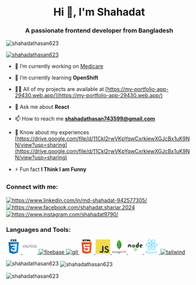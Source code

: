 <h1 align="center">Hi 👋, I'm Shahadat</h1>
<h3 align="center">A passionate frontend developer from Bangladesh</h3>

<p align="left"> <img src="https://komarev.com/ghpvc/?username=shahadathasan623&label=Profile%20views&color=0e75b6&style=flat" alt="shahadathasan623" /> </p>

<p align="left"> <a href="https://github.com/ryo-ma/github-profile-trophy"><img src="https://github-profile-trophy.vercel.app/?username=shahadathasan623" alt="shahadathasan623" /></a> </p>

- 🔭 I’m currently working on [Medicare](https://medicine-app-store.web.app/)

- 🌱 I’m currently learning **OpenShift**

- 👨‍💻 All of my projects are available at [https://my-portfolio-app-29430.web.app/](https://my-portfolio-app-29430.web.app/)

- 💬 Ask me about **React**

- 📫 How to reach me **shahadathasan743599@gmail.com**

- 📄 Know about my experiences [https://drive.google.com/file/d/11Ckl2rwVKpYqwCxrkiewXGJcBx1uK9NN/view?usp=sharing](https://drive.google.com/file/d/11Ckl2rwVKpYqwCxrkiewXGJcBx1uK9NN/view?usp=sharing)

- ⚡ Fun fact **I Think I am Funny**

<h3 align="left">Connect with me:</h3>
<p align="left">
<a href="https://linkedin.com/in/https://www.linkedin.com/in/md-shahadat-942577305/" target="blank"><img align="center" src="https://raw.githubusercontent.com/rahuldkjain/github-profile-readme-generator/master/src/images/icons/Social/linked-in-alt.svg" alt="https://www.linkedin.com/in/md-shahadat-942577305/" height="30" width="40" /></a>
<a href="https://fb.com/https://www.facebook.com/shahadat.shariar.2024" target="blank"><img align="center" src="https://raw.githubusercontent.com/rahuldkjain/github-profile-readme-generator/master/src/images/icons/Social/facebook.svg" alt="https://www.facebook.com/shahadat.shariar.2024" height="30" width="40" /></a>
<a href="https://instagram.com/https://www.instagram.com/shahadat9790/" target="blank"><img align="center" src="https://raw.githubusercontent.com/rahuldkjain/github-profile-readme-generator/master/src/images/icons/Social/instagram.svg" alt="https://www.instagram.com/shahadat9790/" height="30" width="40" /></a>
</p>

<h3 align="left">Languages and Tools:</h3>
<p align="left"> <a href="https://www.w3schools.com/css/" target="_blank" rel="noreferrer"> <img src="https://raw.githubusercontent.com/devicons/devicon/master/icons/css3/css3-original-wordmark.svg" alt="css3" width="40" height="40"/> </a> <a href="https://expressjs.com" target="_blank" rel="noreferrer"> <img src="https://raw.githubusercontent.com/devicons/devicon/master/icons/express/express-original-wordmark.svg" alt="express" width="40" height="40"/> </a> <a href="https://firebase.google.com/" target="_blank" rel="noreferrer"> <img src="https://www.vectorlogo.zone/logos/firebase/firebase-icon.svg" alt="firebase" width="40" height="40"/> </a> <a href="https://git-scm.com/" target="_blank" rel="noreferrer"> <img src="https://www.vectorlogo.zone/logos/git-scm/git-scm-icon.svg" alt="git" width="40" height="40"/> </a> <a href="https://www.w3.org/html/" target="_blank" rel="noreferrer"> <img src="https://raw.githubusercontent.com/devicons/devicon/master/icons/html5/html5-original-wordmark.svg" alt="html5" width="40" height="40"/> </a> <a href="https://developer.mozilla.org/en-US/docs/Web/JavaScript" target="_blank" rel="noreferrer"> <img src="https://raw.githubusercontent.com/devicons/devicon/master/icons/javascript/javascript-original.svg" alt="javascript" width="40" height="40"/> </a> <a href="https://www.mongodb.com/" target="_blank" rel="noreferrer"> <img src="https://raw.githubusercontent.com/devicons/devicon/master/icons/mongodb/mongodb-original-wordmark.svg" alt="mongodb" width="40" height="40"/> </a> <a href="https://nodejs.org" target="_blank" rel="noreferrer"> <img src="https://raw.githubusercontent.com/devicons/devicon/master/icons/nodejs/nodejs-original-wordmark.svg" alt="nodejs" width="40" height="40"/> </a> <a href="https://reactjs.org/" target="_blank" rel="noreferrer"> <img src="https://raw.githubusercontent.com/devicons/devicon/master/icons/react/react-original-wordmark.svg" alt="react" width="40" height="40"/> </a> <a href="https://tailwindcss.com/" target="_blank" rel="noreferrer"> <img src="https://www.vectorlogo.zone/logos/tailwindcss/tailwindcss-icon.svg" alt="tailwind" width="40" height="40"/> </a> </p>

<p><img align="left" src="https://github-readme-stats.vercel.app/api/top-langs?username=shahadathasan623&show_icons=true&locale=en&layout=compact" alt="shahadathasan623" /></p>

<p>&nbsp;<img align="center" src="https://github-readme-stats.vercel.app/api?username=shahadathasan623&show_icons=true&locale=en" alt="shahadathasan623" /></p>

<p><img align="center" src="https://github-readme-streak-stats.herokuapp.com/?user=shahadathasan623&" alt="shahadathasan623" /></p>
